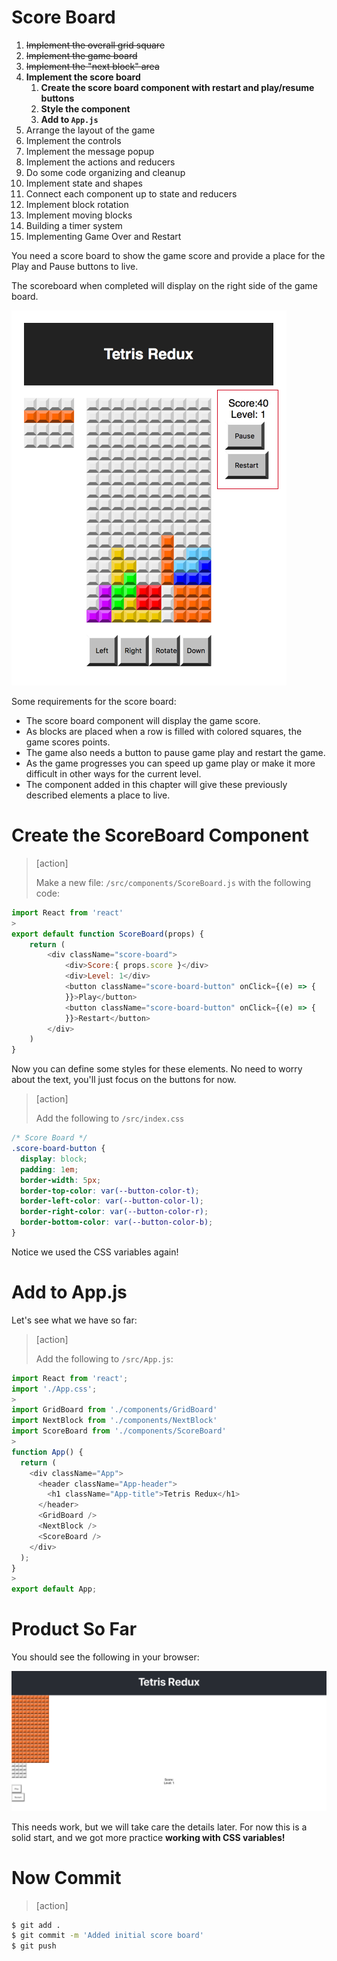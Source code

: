# Score Board

1. ~~Implement the overall grid square~~
1. ~~Implement the game board~~
1. ~~Implement the "next block" area~~
1. **Implement the score board**
    1. **Create the score board component with restart and play/resume buttons**
    1. **Style the component**
    1. **Add to `App.js`**
1. Arrange the layout of the game
1. Implement the controls
1. Implement the message popup
1. Implement the actions and reducers
1. Do some code organizing and cleanup
1. Implement state and shapes
1. Connect each component up to state and reducers
1. Implement block rotation
1. Implement moving blocks
1. Building a timer system
1. Implementing Game Over and Restart

You need a score board to show the game score and provide a place for the Play and Pause buttons to live.

The scoreboard when completed will display on the right side of the game board.

![score-board](assets/score-board.png)

Some requirements for the score board:

- The score board component will display the game score.
- As blocks are placed when a row is filled with colored squares, the game scores points.
- The game also needs a button to pause game play and restart the game.
- As the game progresses you can speed up game play or make it
more difficult in other ways for the current level.
- The component added in this chapter will give these previously described elements a place to live.

# Create the ScoreBoard Component

> [action]
>
> Make a new file: `/src/components/ScoreBoard.js` with the following code:
>
```js
import React from 'react'
>
export default function ScoreBoard(props) {
	return (
		<div className="score-board">
			<div>Score:{ props.score }</div>
			<div>Level: 1</div>
			<button className="score-board-button" onClick={(e) => {
			}}>Play</button>
			<button className="score-board-button" onClick={(e) => {
			}}>Restart</button>
		</div>
	)
}
```

Now you can define some styles for these elements. No need to worry about the text, you'll just focus on the buttons for now.

> [action]
>
> Add the following to `/src/index.css`
>
```css
/* Score Board */
.score-board-button {
  display: block;
  padding: 1em;
  border-width: 5px;
  border-top-color: var(--button-color-t);
  border-left-color: var(--button-color-l);
  border-right-color: var(--button-color-r);
  border-bottom-color: var(--button-color-b);
}
```

Notice we used the CSS variables again!

# Add to App.js

Let's see what we have so far:

> [action]
>
> Add the following to `/src/App.js`:
>
```js
import React from 'react';
import './App.css';
>
import GridBoard from './components/GridBoard'
import NextBlock from './components/NextBlock'
import ScoreBoard from './components/ScoreBoard'
>
function App() {
  return (
    <div className="App">
      <header className="App-header">
        <h1 className="App-title">Tetris Redux</h1>
      </header>
      <GridBoard />
      <NextBlock />
      <ScoreBoard />
    </div>
  );
}
>
export default App;
```

# Product So Far

You should see the following in your browser:

![initial-scoreboard](assets/initial-scoreboard.png)

This needs work, but we will take care the details later. For now this is a solid start, and we got more practice **working with CSS variables!**

# Now Commit

>[action]
>
```bash
$ git add .
$ git commit -m 'Added initial score board'
$ git push
```
